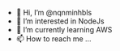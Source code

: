 - 👋 Hi, I’m @nqnminhbls
- 👀 I’m interested in NodeJs
- 🌱 I’m currently learning AWS 
- 📫 How to reach me ...

<!---
nqnminhbls/nqnminhbls is a ✨ special ✨ repository because its `README.md` (this file) appears on your GitHub profile.
You can click the Preview link to take a look at your changes.
--->
